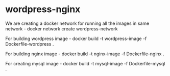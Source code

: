 # wordpress-nginx

We are creating a docker network for running all the images in same network -
docker network create wordpress-network

For building wordpress image -
docker build -t wordpress-image -f Dockerfile-wordpress .

For building nginx image -
docker build -t nginx-image -f Dockerfile-nginx .

For creating mysql image -
docker build -t mysql-image -f Dockerfile-mysql .
